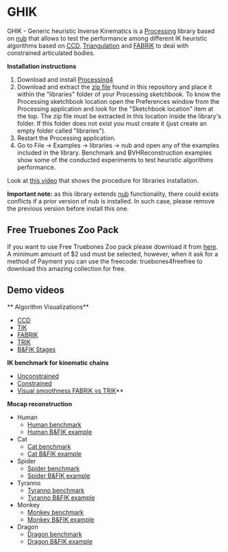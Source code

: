 # GHIK

GHIK - Generic heuristic Inverse Kinematics is a [Processing](https://processing.org/) library based on [nub](https://github.com/VisualComputing/nub) that allows to test the performance among different IK heuristic algorithms based on [CCD](https://www.tandfonline.com/doi/abs/10.1080/2165347X.2013.823362), [Triangulation](http://ir.canterbury.ac.nz/bitstream/10092/743/1/12607089_ivcnz07.pdf) and [FABRIK](http://andreasaristidou.com/FABRIK.html) to deal with constrained articulated bodies.

**Installation instructions**

1. Download and install [Processing4](https://processing.org/download/)
2. Download and extract the [zip file](https://github.com/InverseKinematicsGHIK/GHIK/raw/main/ghik_nub.zip) found in this repository and place it within the "libraries" folder of your Processing sketchbook. To know the Processing sketchbook location open the Preferences window from the Processing application and look for the "Sketchbook location" item at the top. The zip file must be extracted in this location inside the library's folder. If this folder does not exist you must create it (just create an empty folder called "libraries").
3. Restart the Processing application. 
4. Go to File -> Examples -> libraries -> nub and open any of the examples included in the library. Benchmark and BVHReconstruction examples show some of the conducted experiments to test heuristic algorithms performance.

Look at [this video](https://www.youtube.com/watch?v=MMbubxV6SzE) that shows the procedure for libraries installation.

**Important note:** as this library extends [nub](https://github.com/VisualComputing/nub) functionality, there could exists conflicts if a prior version of nub is installed. In such case, please remove the previous version before install this one. 

## Free Truebones Zoo Pack
If you want to use Free Truebones Zoo pack please download it from [here](https://gumroad.com/l/skZMC). 
A minimum amount of $2 usd must be selected, however, when it ask for a method of Payment you can use the freecode: truebones4freefree to download this amazing collection for free.

## Demo videos
** Algorithm Visualizations**

* [CCD](https://github.com/InverseKinematicsGHIK/GHIK/raw/main/videos/Explanations/1_CCD_explanation.mp4)
* [TIK](https://github.com/InverseKinematicsGHIK/GHIK/raw/main/videos/Explanations/2_TIK_explanation.mp4)
* [FABRIK](https://github.com/InverseKinematicsGHIK/GHIK/raw/main/videos/Explanations/3_FABRIK_explanation.mp4)
* [TRIK](https://github.com/InverseKinematicsGHIK/GHIK/raw/main/videos/Explanations/4_TRIK_explanation.mp4)
* [B&FIK Stages](https://github.com/InverseKinematicsGHIK/GHIK/raw/main/videos/Explanations/5_BFIK_stages_example_explanation.mp4)


**IK benchmark for kinematic chains**

* [Unconstrained](https://github.com/InverseKinematicsGHIK/GHIK/raw/main/videos/Demos/1_Chains_unconstrained.mp4)
* [Constrained](https://github.com/InverseKinematicsGHIK/GHIK/raw/main/videos/Demos/2_Chains_constrained.mp4)
* [Visual smoothness FABRIK vs TRIK](https://github.com/InverseKinematicsGHIK/GHIK/raw/main/videos/Demos/3_FABRIKvsTRIK.mp4)**


**Mocap reconstruction**

* Human
	- [Human benchmark](https://github.com/InverseKinematicsGHIK/GHIK/raw/main/videos/Demos/4_Humans.mp4)
	- [Human B&FIK example](https://github.com/InverseKinematicsGHIK/GHIK/raw/main/videos/Demos/4_Human.mp4)
* Cat
	- [Cat benchmark](https://github.com/InverseKinematicsGHIK/GHIK/raw/main/videos/Demos/5_Cats.mp4)
	- [Cat B&FIK example](https://github.com/InverseKinematicsGHIK/GHIK/raw/main/videos/Demos/5_Cat.mp4)
* Spider
	- [Spider benchmark](https://github.com/InverseKinematicsGHIK/GHIK/raw/main/videos/Demos/6_Spiders.mp4)
	- [Spider B&FIK example](https://github.com/InverseKinematicsGHIK/GHIK/raw/main/videos/Demos/6_Spider.mp4)
* Tyranno
	- [Tyranno benchmark](https://github.com/InverseKinematicsGHIK/GHIK/raw/main/videos/Demos/7_Tyrannos.mp4)
	- [Tyranno B&FIK example](https://github.com/InverseKinematicsGHIK/GHIK/raw/main/videos/Demos/7_Tyranno.mp4)
* Monkey
	- [Monkey benchmark](https://github.com/InverseKinematicsGHIK/GHIK/raw/main/videos/Demos/8_Monkeys.mp4)
	- [Monkey B&FIK example](https://github.com/InverseKinematicsGHIK/GHIK/raw/main/videos/Demos/8_Monkey.mp4)
* Dragon
	- [Dragon benchmark](https://github.com/InverseKinematicsGHIK/GHIK/raw/main/videos/Demos/9_Dragons.mp4)
	- [Dragon B&FIK example](https://github.com/InverseKinematicsGHIK/GHIK/raw/main/videos/Demos/9_Dragon.mp4)

